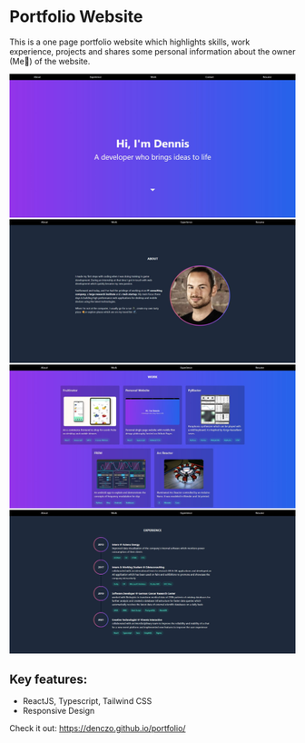# Portfolio Website

This is a one page portfolio website which highlights skills, work experience, projects and shares some personal information about the owner (Me👋) of the website.


![Desktop View](./frontend/public/content/Home.jpg?raw=true "Home")
![Desktop View](./frontend/public/content/About.jpg?raw=true "About")
![Desktop View](./frontend/public/content/Work.jpg?raw=true "Work")
![Desktop View](./frontend/public/content/Experience.jpg?raw=true "Experience")

## Key features:

- ReactJS, Typescript, Tailwind CSS
- Responsive Design

Check it out:
https://denczo.github.io/portfolio/